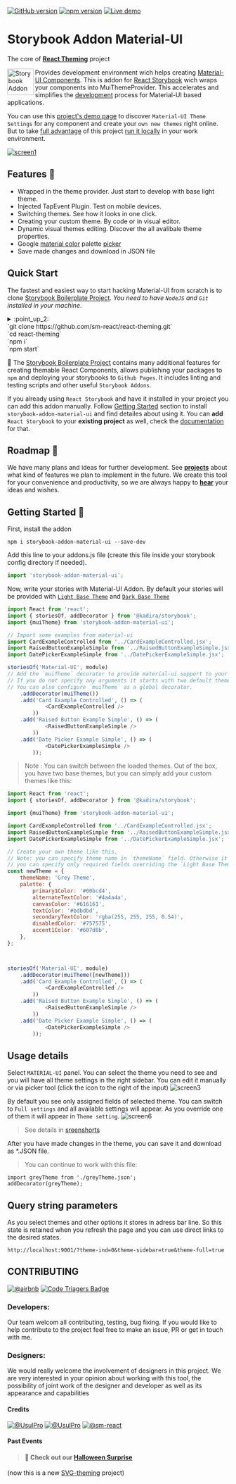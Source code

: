 [![GitHub version](https://badge.fury.io/gh/sm-react%2Fstorybook-addon-material-ui.svg)](https://badge.fury.io/gh/sm-react%2Fstorybook-addon-material-ui)
[![npm version](https://badge.fury.io/js/storybook-addon-material-ui.svg)](https://badge.fury.io/js/storybook-addon-material-ui)
[![Live demo](https://img.shields.io/badge/Live%20Demo-%20Storybook-brightgreen.svg)](https://sm-react.github.io/react-theming/?theme-ind=0&theme-sidebar=false&theme-full=false&selectedKind=Material-UI&selectedStory=Components&full=0&down=1&left=1&panelRight=0&downPanel=sm%2Fstorybook-addon-material-ui%2Fmaterial-panel)

#  Storybook Addon Material-UI 
The core of [**React Theming**](https://github.com/sm-react/react-theming) project

[<img src="docs/logos/Storybook.png" align="left" class="logo" height="60" title="Storybook Addon" alt="Storybook Addon" />](https://getstorybook.io/docs/react-storybook/addons/addon-gallery) 
Provides development environment wich helps creating [Material-UI Components](http://www.material-ui.com/). This is addon for [React Storybook](https://github.com/kadirahq/react-storybook) wich wraps your components into MuiThemeProvider. This accelerates and simplifies the [development](#getting-started) process for Material-UI based applications.

You can use this [project's demo page](https://sm-react.github.io/react-theming/?theme-ind=0&theme-sidebar=true&theme-full=true&knob-Title=Welcome%20to%20React-Theming&knob-Subtitle=Storybook%20Boilerplate%20Project&selectedKind=Material-UI&selectedStory=Components&full=0&down=1&left=1&panelRight=0&downPanel=sm%2Fstorybook-addon-material-ui%2Fmaterial-panel) to discover `Material-UI Theme Settings` for any component and  create your `own new themes` right online. But to take [full advantage](#features) of this project [run it locally](#quick-start) in your work environment.

[![screen1](docs/WatchMe.gif)](https://raw.githubusercontent.com/sm-react/storybook-addon-material-ui/master/docs/WatchMe.gif)

## Features :dizzy:

- Wrapped in the theme provider. Just start to develop with base light theme.
- Injected TapEvent Plugin. Test on mobile devices.
- Switching themes. See how it looks in one click.
- Creating your custom theme. By code or in visual editor.
- Dynamic visual themes editing. Discover the all avalibale theme properties.
- Google [material color](https://material.google.com/style/color.html#color-color-palette) palette [picker](https://github.com/sm-react/react-material-color-picker)
- Save made changes and download in JSON file


## Quick Start

The fastest and easiest way to start hacking Material-UI from scratch is to clone [Storybook Boilerplate Project](https://github.com/sm-react/react-theming#storybook-boilerplate-project). *You need to have `NodeJS` and `Git` installed in your machine*.

<details>
  <summary>
    :point_up_2:<br>`git clone https://github.com/sm-react/react-theming.git`<br>`cd react-theming`<br>`npm i`<br>`npm start`
  </summary>

Open [http://localhost:9001/](http://localhost:9001/) in your browser.

Press `Ctrl-Shft-F` to exit from `Full screen` mode.

Select `Material-UI` at the left panel. You'll see two stories with Material-UI Components: `Components` and `Card`.

Select `Material-UI` at the bottom panel. You can **switch themes** from drop-down menu. Out of the box you have tree themes: `Light Theme` _(Material-UI default)_, `Dark Theme` _(Material-UI)_, `Grey Theme` _(React Theming Complimentary :gift:)_, 

Open you project folder. Find [`src/MaterialUI/`](https://github.com/sm-react/react-theming/tree/master/src/MaterialUI) directory. You'll find `JSX` files with Material-UI based React Components. You can use them as a starting point to **create your own components**.

In oder to see your components in storybook add them to `src/MaterialUI/index.story.jsx`. You can do it [this way](https://github.com/sm-react/react-theming/blob/master/src/MaterialUI/index.story.jsx#L30-L32). You can read more about writing stories in their [documentation](https://getstorybook.io/docs/react-storybook/basics/writing-stories).

Your **themes files** are located in the [`src/.themes`](https://github.com/sm-react/react-theming/tree/master/src/.themes) folder as a JSON files. Please note that all JSON files from this folder are [imported automatically](https://github.com/sm-react/react-theming/blob/master/src/MaterialUI/index.story.jsx#L10-L14). So you can change them or add the new ones and you'll see this themes in your Storybook.

You can edit the theme settings in `Theme.json` files manually, but the **power** of this project is that you can _do it in your browser and see all changes immediately_ on your Material-UI Components. See **[Usage details](#usage-details)** to learn about working with themes.

</details>

:triangular_flag_on_post: The [Storybook Boilerplate Project](https://github.com/sm-react/react-theming#storybook-boilerplate-project) contains many additional features for creating themable React Components, allows publishing your packages to `npm` and deploying your storybooks to `Github Pages`. It includes linting and testing scripts and other useful `Storybook Addons`.

If you already using `React Storybook` and have it installed in your project you can add this addon manually. Follow [Getting Started](#getting-started) section to install `storybook-addon-material-ui` and find detailes about using it. You can **add** `React Storybook` to your **existing project** as well, check the [documentation](https://getstorybook.io/docs/react-storybook/basics/quick-start-guide) for that.

## Roadmap :mountain_cableway:

We have many plans and ideas for further development. See [**projects**](https://github.com/sm-react/storybook-addon-material-ui/projects/1) about what kind of features we plan to implement in the future. We create this tool for your convenience and productivity, so we are always happy to [**hear**](https://github.com/sm-react/storybook-addon-material-ui/issues/new) your ideas and wishes.

## Getting Started :bookmark_tabs:

First, install the addon

```shell
npm i storybook-addon-material-ui --save-dev
```

Add this line to your addons.js file (create this file inside your storybook config directory if needed).

```js
import 'storybook-addon-material-ui';
```

Now, write your stories with Material-UI Addon. By default your stories will be provided with [`Light Base Theme`](https://github.com/callemall/material-ui/blob/master/src/styles/baseThemes/lightBaseTheme.js) and [`Dark Base Theme`](https://github.com/callemall/material-ui/blob/master/src/styles/baseThemes/darkBaseTheme.js)

```js
import React from 'react';
import { storiesOf, addDecorator } from '@kadira/storybook';
import {muiTheme} from 'storybook-addon-material-ui';

// Import some examples from material-ui
import CardExampleControlled from '../CardExampleControlled.jsx';
import RaisedButtonExampleSimple from '../RaisedButtonExampleSimple.jsx';
import DatePickerExampleSimple from '../DatePickerExampleSimple.jsx';

storiesOf('Material-UI', module)
// Add the `muiTheme` decorator to provide material-ui support to your stories.
// If you do not specify any arguments it starts with two default themes
// You can also configure `muiTheme` as a global decorator.
    .addDecorator(muiTheme())
    .add('Card Example Controlled', () => (
            <CardExampleControlled />
        ))
    .add('Raised Button Example Simple', () => (
            <RaisedButtonExampleSimple />
        ))
    .add('Date Picker Example Simple', () => (
            <DatePickerExampleSimple />
        ));
```
> Note : You can switch between the loaded themes. Out of the box, you have two base themes, but you can simply add your custom themes like this:

```js
import React from 'react';
import { storiesOf, addDecorator } from '@kadira/storybook';

import {muiTheme} from 'storybook-addon-material-ui';

import CardExampleControlled from '../CardExampleControlled.jsx';
import RaisedButtonExampleSimple from '../RaisedButtonExampleSimple.jsx';
import DatePickerExampleSimple from '../DatePickerExampleSimple.jsx';

// Create your own theme like this. 
// Note: you can specify theme name in `themeName` field. Otherwise it will be displayed by the number.
// you can specify only required fields overriding the `Light Base Theme`
const newTheme = {
    themeName: 'Grey Theme',
    palette: {
        primary1Color: '#00bcd4',
        alternateTextColor: '#4a4a4a',
        canvasColor: '#616161',
        textColor: '#bdbdbd',
        secondaryTextColor: 'rgba(255, 255, 255, 0.54)',
        disabledColor: '#757575',
        accent1Color: '#607d8b',
    },
};



storiesOf('Material-UI', module)
    .addDecorator(muiTheme([newTheme]))
    .add('Card Example Controlled', () => (
            <CardExampleControlled />
        ))
    .add('Raised Button Example Simple', () => (
            <RaisedButtonExampleSimple />
        ))
    .add('Date Picker Example Simple', () => (
            <DatePickerExampleSimple />
        ));


```

## Usage details

Select `MATERIAL-UI` panel. You can select the theme you need to see and you will have all theme settings in the right sidebar. You can edit it manually or via picker tool (click the icon to the right of the input)
![screen3](docs/screen3.png)

By default you see only assigned fields of selected theme. You can switch to `Full settings` and all available settings will appear. As you override one of them it will appear in `Theme setting`.
![screen6](docs/screen6.png)

> See details in [sreenshorts](./docs/screenshorts.md)

After you have made changes in the theme, you can save it and download as *.JSON file.
>You can continue to work with this file:
```
import greyTheme from './greyTheme.json';
addDecorator(greyTheme);
```

## Query string parameters
As you select themes and other options it stores in adress bar line. So this state is retained when you refresh the page and you can use direct links to the desired states.
```
http://localhost:9001/?theme-ind=0&theme-sidebar=true&theme-full=true
```

## CONTRIBUTING 
[![@airbnb](https://img.shields.io/badge/code%20style-Airbnb-brightgreen.svg)](./.eslintrc)
[![Code Triagers Badge](https://www.codetriage.com/sm-react/storybook-addon-material-ui/badges/users.svg)](https://www.codetriage.com/sm-react/storybook-addon-material-ui)
### Developers:
Our team welcom all contributing, testing, bug fixing. If you would like
to help contribute to the project feel free to make an issue, PR or get in touch with me.

### Designers:
We would really welcome the involvement of designers in this project. We are very interested in your opinion about working with this tool, the possibility of joint work of the designer and developer as well as its appearance and capabilities

#### Credits
[![@UsulPro](./twitter_button.png)](https://twitter.com/usulpro)
[![@UsulPro](https://img.shields.io/badge/github-UsulPro-blue.svg)](https://github.com/UsulPro)
[![@sm-react](https://img.shields.io/badge/github-smARTLight-red.svg)](https://github.com/sm-react)

#### Past Events

>#### :jack_o_lantern: Check out our [Halloween Surprise](https://usulpro.github.io/SVG-theming/)

(now this is a new [SVG-theming](https://github.com/UsulPro/SVG-theming) project)
